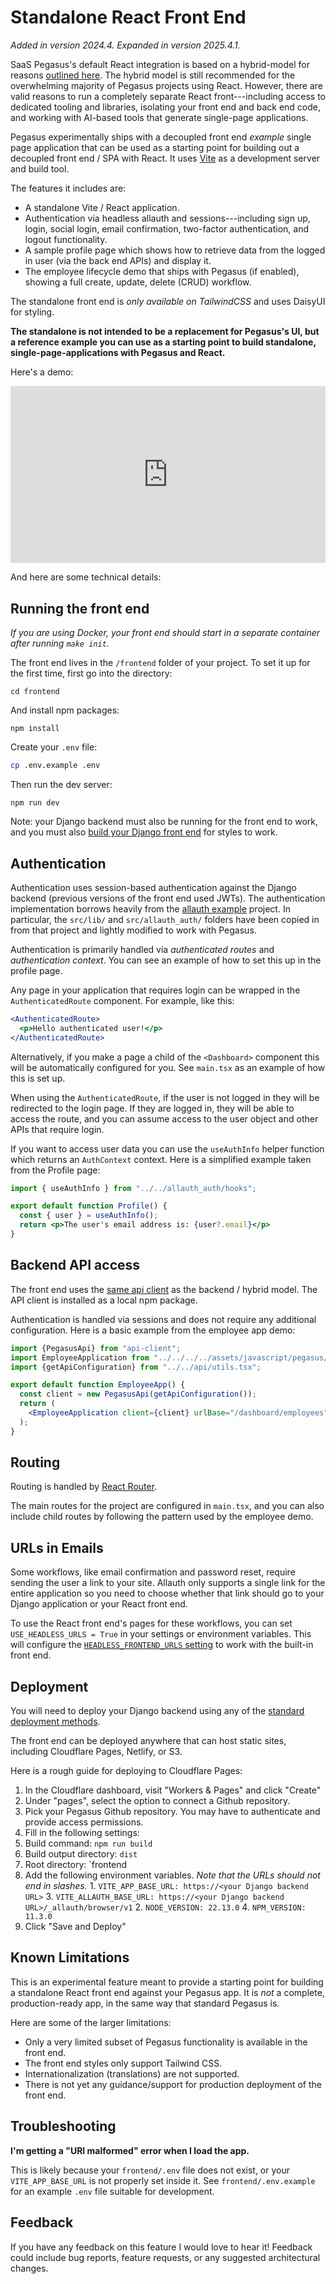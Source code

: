 Standalone React Front End
==========================

*Added in version 2024.4. Expanded in version 2025.4.1.*

SaaS Pegasus's default React integration is based on a hybrid-model for reasons
[outlined here](https://www.saaspegasus.com/guides/modern-javascript-for-django-developers/client-server-architectures/#enter-the-hybrid-architecture).
The hybrid model is still recommended for the overwhelming majority of Pegasus projects using React.
However, there are valid reasons to run a completely separate React front---including access to dedicated tooling and libraries,
isolating your front end and back end code, and working with AI-based tools that generate single-page applications.

Pegasus experimentally ships with a decoupled front end *example* single page application that can be used as a starting point for building
out a decoupled front end / SPA with React.
It uses [Vite](https://vitejs.dev/) as a development server and build tool.

The features it includes are:

- A standalone Vite / React application.
- Authentication via headless allauth and sessions---including sign up, login, social login, email confirmation,
  two-factor authentication, and logout functionality.
- A sample profile page which shows how to retrieve data from the logged in user (via the back end APIs) and display it.
- The employee lifecycle demo that ships with Pegasus (if enabled), showing a full create, update, delete (CRUD) workflow.

The standalone front end is *only available on TailwindCSS* and uses DaisyUI for styling.

**The standalone is not intended to be a replacement for Pegasus's UI, but a reference example you can use
as a starting point to build standalone, single-page-applications with Pegasus and React.**

Here's a demo:

<div style="position: relative; padding-bottom: 56.25%; height: 0; overflow: hidden; max-width: 100%; height: auto; margin-bottom: 1em;">
    <iframe src="https://www.youtube.com/embed/8CcTs2SdMLk" frameborder="0" allowfullscreen style="position: absolute; top: 0; left: 0; width: 100%; height: 100%;"></iframe>
</div>


And here are some technical details:

## Running the front end

*If you are using Docker, your front end should start in a separate container after running `make init`.*

The front end lives in the `/frontend` folder of your project.
To set it up for the first time, first go into the directory:

```
cd frontend
```

And install npm packages:

```
npm install
```

Create your `.env` file:

```bash
cp .env.example .env
```

Then run the dev server:

```
npm run dev
```

Note: your Django backend must also be running for the front end to work,
and you must also [build your Django front end](/front-end/overview.md) for styles to work.

## Authentication

Authentication uses session-based authentication against the Django backend (previous versions of the front end used JWTs).
The authentication implementation borrows heavily from the [allauth example](https://github.com/pennersr/django-allauth/tree/main/examples/react-spa) project.
In particular, the `src/lib/` and `src/allauth_auth/` folders have been copied in from that project and lightly modified to work with Pegasus.

Authentication is primarily handled via *authenticated routes* and *authentication context*.
You can see an example of how to set this up in the profile page.

Any page in your application that requires login can be wrapped in the `AuthenticatedRoute` component.
For example, like this:

```jsx
<AuthenticatedRoute>
  <p>Hello authenticated user!</p>
</AuthenticatedRoute>
```

Alternatively, if you make a page a child of the `<Dashboard>` component this will be automatically configured for you.
See `main.tsx` as an example of how this is set up.

When using the `AuthenticatedRoute`, if the user is not logged in they will be redirected to the login page.
If they are logged in, they will be able to access the route, and you can assume access
to the user object and other APIs that require login.

If you want to access user data you can use the `useAuthInfo` helper function which returns an `AuthContext` context.
Here is a simplified example taken from the Profile page:

```jsx
import { useAuthInfo } from "../../allauth_auth/hooks";

export default function Profile() {
  const { user } = useAuthInfo();
  return <p>The user's email address is: {user?.email}</p>
}
```
## Backend API access

The front end uses the [same api client](apis.md#api-clients) as the backend / hybrid model.
The API client is installed as a local npm package.

Authentication is handled via sessions and does not require any additional configuration.
Here is a basic example from the employee app demo:

```jsx
import {PegasusApi} from "api-client";
import EmployeeApplication from "../../../../assets/javascript/pegasus/examples/react/App.jsx";
import {getApiConfiguration} from "../../api/utils.tsx";

export default function EmployeeApp() {
  const client = new PegasusApi(getApiConfiguration());
  return (
    <EmployeeApplication client={client} urlBase="/dashboard/employees" />
  );
}
```

## Routing

Routing is handled by [React Router](https://reactrouter.com/en/main).

The main routes for the project are configured in `main.tsx`, and you can also include child routes
by following the pattern used by the employee demo.

## URLs in Emails

Some workflows, like email confirmation and password reset, require sending the user a link to your site.
Allauth only supports a single link for the entire application so you need to choose whether that link should
go to your Django application or your React front end.

To use the React front end's pages for these workflows, you can set `USE_HEADLESS_URLS = True` in your settings or environment variables.
This will configure the [`HEADLESS_FRONTEND_URLS` setting](https://docs.allauth.org/en/dev/headless/configuration.html) to work with the built-in front end.

## Deployment

You will need to deploy your Django backend using any of the [standard deployment methods](../deployment/overview.md).

The front end can be deployed anywhere that can host static sites, including Cloudflare Pages, Netlify, or S3.

Here is a rough guide for deploying to Cloudflare Pages:

1. In the Cloudflare dashboard, visit "Workers & Pages" and click "Create"
2. Under "pages", select the option to connect a Github repository.
3. Pick your Pegasus Github repository. You may have to authenticate and provide access permissions.
4. Fill in the following settings:
  1. Build command: `npm run build`
  2. Build output directory: `dist`
  3. Root directory: `frontend
  4. Add the following environment variables. *Note that the URLs should not end in slashes.*
    1. `VITE_APP_BASE_URL: https://<your Django backend URL>` 
    3. `VITE_ALLAUTH_BASE_URL: https://<your Django backend URL>/_allauth/browser/v1` 
    2. `NODE_VERSION: 22.13.0`
    4. `NPM_VERSION: 11.3.0`
5. Click "Save and Deploy"


## Known Limitations

This is an experimental feature meant to provide a starting point for building a standalone React front end against your Pegasus app.
It is *not* a complete, production-ready app, in the same way that standard Pegasus is.

Here are some of the larger limitations:

- Only a very limited subset of Pegasus functionality is available in the front end.
- The front end styles only support Tailwind CSS.
- Internationalization (translations) are not supported.
- There is not yet any guidance/support for production deployment of the front end.

## Troubleshooting

**I'm getting a "URI malformed" error when I load the app.**

This is likely because your `frontend/.env` file does not exist, or your `VITE_APP_BASE_URL` is not
properly set inside it. See `frontend/.env.example` for an example `.env` file suitable for development.

## Feedback

If you have any feedback on this feature I would love to hear it!
Feedback could include bug reports, feature requests, or any suggested architectural changes. 

